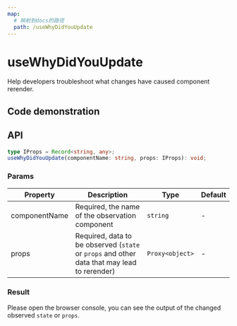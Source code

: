 ```yaml
---
map:
  # 映射到docs的路径
  path: /useWhyDidYouUpdate
---
```


# useWhyDidYouUpdate

Help developers troubleshoot what changes have caused component rerender.

## Code demonstration

<demo src="./demo/demo.vue"
  language="vue"
  title="Basic usage"
  desc="Console to view the print results"> </demo>

## API

```typescript
type IProps = Record<string, any>;
useWhyDidYouUpdate(componentName: string, props: IProps): void;
```

### Params

| Property | Description | Type | Default |
| --- | --- | --- | --- |
| componentName | Required, the name of the observation component | `string` | - |
| props | Required, data to be observed (`state` or `props` and other data that may lead to rerender) | `Proxy<object>` | - |

### Result

Please open the browser console, you can see the output of the changed observed `state` or `props`.
